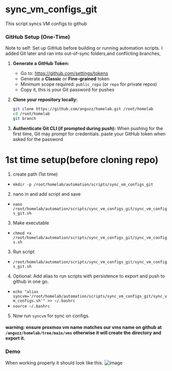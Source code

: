 # sync_vm_configs_git
This script syncs VM configs to github

### GitHub Setup (One-Time)
Note to self: Set up GitHub before building or running automation scripts. 
I added Git later and ran into out-of-sync folders,and conflicting branches,


1. **Generate a GitHub Token:**
   - Go to: https://github.com/settings/tokens
   - Generate a **Classic** or **Fine-grained** token
   - Minimum scope required: `public_repo` (or `repo` for private repos)
   - Copy it, this is your Git password for pushes

2. **Clone your repository locally:**
   ```bash
   git clone https://github.com/anguzz/homelab.git /root/homelab
   cd /root/homelab
   git branch

3. **Authenticate Git CLI (if prompted during push):** 
When pushing for the first time, Git may prompt for credentials. paste your GitHub token when asked for the password


# 1st time setup(before cloning repo)
1) create  path (1st time)

- `mkdir -p /root/homelab/automation/scripts/sync_vm_configs_git`

2) nano in and add script and save
- `nano /root/homelab/automation/scripts/sync_vm_configs_git/sync_vm_configs_git.sh`

3) Make executable
- `chmod +x /root/homelab/automation/scripts/sync_vm_configs_git/sync_vm_configs.sh`

3) Run script
- `/root/homelab/automation/scripts/sync_vm_configs_git/sync_vm_configs_git.sh`

4) Optional: Add alias to run scripts with persistence to export and push to github in one go.
- `echo "alias syncvm='/root/homelab/automation/scripts/sync_vm_configs_git/sync_vm_configs.sh'" >> ~/.bashrc`
- `source ~/.bashrc`


5) Now run `syncvm` for sync on configs.


#### warning: ensure proxmox vm name matches our vms name on github at `/anguzz/homelab/tree/main/vms` otherwise it will create the directory and export it.

### Demo 
When working properly it should look like this. 
![image](https://github.com/user-attachments/assets/f1c196c8-749d-4052-9c0b-cb54127e34f7)



